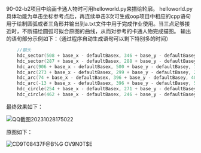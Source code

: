 90-02-b2项目中绘画卡通人物时可用helloworld.py来描绘轮廓。
helloworld.py具体功能为单击坐标参考点后，再连续单击3次可生成oop项目中相应的cpp语句用于绘制圆弧或者三角形并输出到a.txt文件中用于完成作业使用。当三点足够接近时，不断描绘圆弧可拟合原图的曲线，从而对参考的卡通人物完成描图。
输出的语句部分示例如下：（通过程序自动生成语句可以剩下特别多的时间）
```cpp
    //额头
    hdc_sector(508 + base_x - defaultBasex, 346 + base_y - defaultBasey, 369, 297, 330, 1, 1, 0x00ddf3ff);
    hdc_sector(287 + base_x - defaultBasex, 288 + base_y - defaultBasey, 265, 9, 58, 1, 1, 0x00ddf3ff);
    hdc_arc(906 + base_x - defaultBasex, 500 + base_y - defaultBasey, 785, 279, 294, 22, 0x00ddf3ff);
    hdc_arc(273 + base_x - defaultBasex, 299 + base_y - defaultBasey, 268, 58, 97, 30, 0x00ddf3ff);
    hdc_arc(74 + base_x - defaultBasex, 396 + base_y - defaultBasey, 488, 75, 92, 20, 0x00ddf3ff);
    hdc_arc(-13 + base_x - defaultBasex, 396 + base_y - defaultBasey, 585, 73, 98, 1, 0x00ddf3ff);
    hdc_circle(254 + base_x - defaultBasex, 271 + base_y - defaultBasey, 103, 1, 1, 0x00ddf3ff);
    hdc_circle(462 + base_x - defaultBasex, 246 + base_y - defaultBasey, 86, 1, 1, 0x00ddf3ff);
```
最终效果如下：

![QQ截图20231028175022](https://github.com/user-attachments/assets/4be21249-3223-48eb-811d-d2bb81fe87f9)

原图如下：

![CD9T08437F@B%G OV9N0T$E](https://github.com/user-attachments/assets/a0a8cc5c-725f-44d3-9013-608633ba5622)

